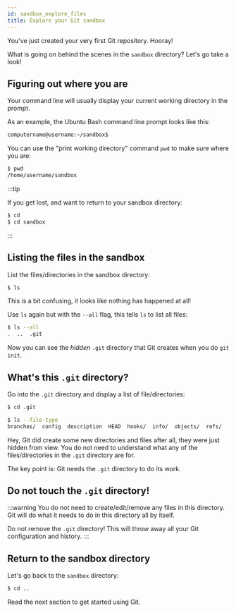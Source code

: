 ```yaml
---
id: sandbox_explore_files
title: Explore your Git sandbox
---
```


You've just created your very first Git repository.
Hooray!

What is going on behind the scenes in the `sandbox` directory?
Let's go take a look!

## Figuring out where you are

Your command line will usually display your current working directory in the prompt.

As an example, the Ubuntu Bash command line prompt looks like this:
```bash
computername@username:~/sandbox$
```

You can use the "print working directory" command `pwd` to make sure where you are:

```bash
$ pwd
/home/username/sandbox
```

:::tip

If you get lost, and want to return to your sandbox directory:

```bash
$ cd
$ cd sandbox
```
:::

## Listing the files in the sandbox

List the files/directories in the sandbox directory:

```bash
$ ls
```

This is a bit confusing, it looks like nothing has happened at all!

Use `ls` again but with the `--all` flag, this tells `ls` to list all files:

```bash
$ ls --all
.  ..  .git
```

Now you can see the _hidden_ `.git` directory that Git creates when you do `git init`.

## What's this `.git` directory?

Go into the `.git` directory and display a list of file/directories:

```bash
$ cd .git

$ ls --file-type
branches/  config  description  HEAD  hooks/  info/  objects/  refs/
```

Hey, Git did create some new directories and files after all, they were just hidden from view.
You do not need to understand what any of the files/directories in the `.git` directory are for.

The key point is: Git needs the `.git` directory to do its work.


## Do not touch the `.git` directory!

:::warning
You do not need to create/edit/remove any files in this directory.
Git will do what it needs to do in this directory all by itself.

Do not remove the `.git` directory!
This will throw away all your Git configuration and history.
:::

## Return to the sandbox directory

Let's go back to the `sandbox` directory:

```bash
$ cd ..
```

Read the next section to get started using Git.
